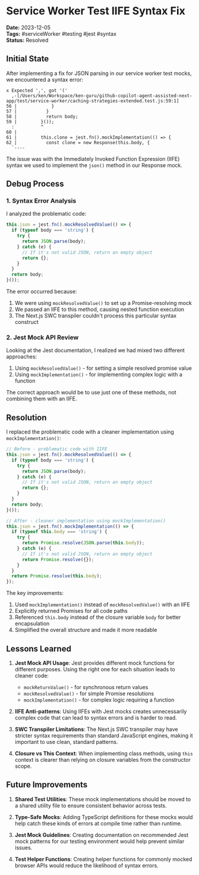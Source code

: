 # Service Worker Test IIFE Syntax Fix

**Date:** 2023-12-05  
**Tags:** #serviceWorker #testing #jest #syntax  
**Status:** Resolved  

## Initial State

After implementing a fix for JSON parsing in our service worker test mocks, we encountered a syntax error:

```
x Expected ',', got '('
  ,-[/Users/ken/Workspace/ken-guru/github-copilot-agent-assisted-next-app/test/service-worker/caching-strategies-extended.test.js:59:1]
56 |             }
57 |           }
58 |           return body;
59 |         }());
  :          ^
60 |         
61 |         this.clone = jest.fn().mockImplementation(() => {
62 |           const clone = new Response(this.body, {
  `----
```

The issue was with the Immediately Invoked Function Expression (IIFE) syntax we used to implement the `json()` method in our Response mock.

## Debug Process

### 1. Syntax Error Analysis

I analyzed the problematic code:

```javascript
this.json = jest.fn().mockResolvedValue(() => {
  if (typeof body === 'string') {
    try {
      return JSON.parse(body);
    } catch (e) {
      // If it's not valid JSON, return an empty object
      return {};
    }
  }
  return body;
}());
```

The error occurred because:

1. We were using `mockResolvedValue()` to set up a Promise-resolving mock
2. We passed an IIFE to this method, causing nested function execution
3. The Next.js SWC transpiler couldn't process this particular syntax construct

### 2. Jest Mock API Review

Looking at the Jest documentation, I realized we had mixed two different approaches:

1. Using `mockResolvedValue()` - for setting a simple resolved promise value
2. Using `mockImplementation()` - for implementing complex logic with a function

The correct approach would be to use just one of these methods, not combining them with an IIFE.

## Resolution

I replaced the problematic code with a cleaner implementation using `mockImplementation()`:

```javascript
// Before - problematic code with IIFE
this.json = jest.fn().mockResolvedValue(() => {
  if (typeof body === 'string') {
    try {
      return JSON.parse(body);
    } catch (e) {
      // If it's not valid JSON, return an empty object
      return {};
    }
  }
  return body;
}());

// After - cleaner implementation using mockImplementation()
this.json = jest.fn().mockImplementation(() => {
  if (typeof this.body === 'string') {
    try {
      return Promise.resolve(JSON.parse(this.body));
    } catch (e) {
      // If it's not valid JSON, return an empty object
      return Promise.resolve({});
    }
  }
  return Promise.resolve(this.body);
});
```

The key improvements:

1. Used `mockImplementation()` instead of `mockResolvedValue()` with an IIFE
2. Explicitly returned Promises for all code paths
3. Referenced `this.body` instead of the closure variable `body` for better encapsulation
4. Simplified the overall structure and made it more readable

## Lessons Learned

1. **Jest Mock API Usage**: Jest provides different mock functions for different purposes. Using the right one for each situation leads to cleaner code:
   - `mockReturnValue()` - for synchronous return values
   - `mockResolvedValue()` - for simple Promise resolutions
   - `mockImplementation()` - for complex logic requiring a function

2. **IIFE Anti-patterns**: Using IIFEs with Jest mocks creates unnecessarily complex code that can lead to syntax errors and is harder to read.

3. **SWC Transpiler Limitations**: The Next.js SWC transpiler may have stricter syntax requirements than standard JavaScript engines, making it important to use clean, standard patterns.

4. **Closure vs This Context**: When implementing class methods, using `this` context is clearer than relying on closure variables from the constructor scope.

## Future Improvements

1. **Shared Test Utilities**: These mock implementations should be moved to a shared utility file to ensure consistent behavior across tests.

2. **Type-Safe Mocks**: Adding TypeScript definitions for these mocks would help catch these kinds of errors at compile time rather than runtime.

3. **Jest Mock Guidelines**: Creating documentation on recommended Jest mock patterns for our testing environment would help prevent similar issues.

4. **Test Helper Functions**: Creating helper functions for commonly mocked browser APIs would reduce the likelihood of syntax errors.

